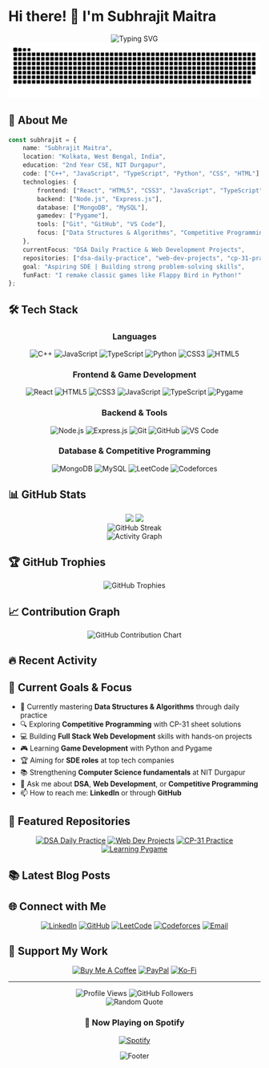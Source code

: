 # Hi there! 👋 I'm Subhrajit Maitra

<div align="center">
  <img src="https://readme-typing-svg.demolab.com?font=Fira+Code&size=32&duration=2800&pause=2000&color=A9FEF7&center=true&vCenter=true&width=940&lines=2nd+Year+CSE+Student+at+NIT+Durgapur;Full+Stack+Developer;DSA+Enthusiast;Aspiring+SDE;Competitive+Programmer" alt="Typing SVG" />
</div>

<div align="center">
  <img src="https://raw.githubusercontent.com/platane/platane/output/github-contribution-grid-snake-dark.svg" alt="Snake animation" />
</div>

## 🚀 About Me

```typescript
const subhrajit = {
    name: "Subhrajit Maitra",
    location: "Kolkata, West Bengal, India",
    education: "2nd Year CSE, NIT Durgapur",
    code: ["C++", "JavaScript", "TypeScript", "Python", "CSS", "HTML"],
    technologies: {
        frontend: ["React", "HTML5", "CSS3", "JavaScript", "TypeScript"],
        backend: ["Node.js", "Express.js"],
        database: ["MongoDB", "MySQL"],
        gamedev: ["Pygame"],
        tools: ["Git", "GitHub", "VS Code"],
        focus: ["Data Structures & Algorithms", "Competitive Programming"]
    },
    currentFocus: "DSA Daily Practice & Web Development Projects",
    repositories: ["dsa-daily-practice", "web-dev-projects", "cp-31-practice"],
    goal: "Aspiring SDE | Building strong problem-solving skills",
    funFact: "I remake classic games like Flappy Bird in Python!"
};
```

## 🛠️ Tech Stack

<div align="center">
  
### Languages
![C++](https://img.shields.io/badge/-C++-00599C?style=for-the-badge&logo=cplusplus&logoColor=white)
![JavaScript](https://img.shields.io/badge/-JavaScript-F7DF1E?style=for-the-badge&logo=javascript&logoColor=black)
![TypeScript](https://img.shields.io/badge/-TypeScript-3178C6?style=for-the-badge&logo=typescript&logoColor=white)
![Python](https://img.shields.io/badge/-Python-3776AB?style=for-the-badge&logo=python&logoColor=white)
![CSS3](https://img.shields.io/badge/-CSS3-1572B6?style=for-the-badge&logo=css3&logoColor=white)
![HTML5](https://img.shields.io/badge/-HTML5-E34F26?style=for-the-badge&logo=html5&logoColor=white)

### Frontend & Game Development
![React](https://img.shields.io/badge/-React-61DAFB?style=for-the-badge&logo=react&logoColor=black)
![HTML5](https://img.shields.io/badge/-HTML5-E34F26?style=for-the-badge&logo=html5&logoColor=white)
![CSS3](https://img.shields.io/badge/-CSS3-1572B6?style=for-the-badge&logo=css3&logoColor=white)
![JavaScript](https://img.shields.io/badge/-JavaScript-F7DF1E?style=for-the-badge&logo=javascript&logoColor=black)
![TypeScript](https://img.shields.io/badge/-TypeScript-3178C6?style=for-the-badge&logo=typescript&logoColor=white)
![Pygame](https://img.shields.io/badge/-Pygame-3776AB?style=for-the-badge&logo=python&logoColor=white)

### Backend & Tools
![Node.js](https://img.shields.io/badge/-Node.js-339933?style=for-the-badge&logo=node.js&logoColor=white)
![Express.js](https://img.shields.io/badge/-Express.js-000000?style=for-the-badge&logo=express&logoColor=white)
![Git](https://img.shields.io/badge/-Git-F05032?style=for-the-badge&logo=git&logoColor=white)
![GitHub](https://img.shields.io/badge/-GitHub-181717?style=for-the-badge&logo=github&logoColor=white)
![VS Code](https://img.shields.io/badge/-VS%20Code-007ACC?style=for-the-badge&logo=visual-studio-code&logoColor=white)

### Database & Competitive Programming
![MongoDB](https://img.shields.io/badge/-MongoDB-47A248?style=for-the-badge&logo=mongodb&logoColor=white)
![MySQL](https://img.shields.io/badge/-MySQL-4479A1?style=for-the-badge&logo=mysql&logoColor=white)
![LeetCode](https://img.shields.io/badge/-LeetCode-FFA116?style=for-the-badge&logo=leetcode&logoColor=black)
![Codeforces](https://img.shields.io/badge/-Codeforces-1F8ACB?style=for-the-badge&logo=codeforces&logoColor=white)

</div>

## 📊 GitHub Stats

<div align="center">
  <img height="180em" src="https://github-readme-stats.vercel.app/api?username=smaitra006&show_icons=true&theme=tokyonight&include_all_commits=true&count_private=true"/>
  <img height="180em" src="https://github-readme-stats.vercel.app/api/top-langs/?username=smaitra006&layout=compact&langs_count=8&theme=tokyonight"/>
</div>

<div align="center">
  <img src="https://github-readme-streak-stats.herokuapp.com/?user=smaitra006&theme=tokyonight" alt="GitHub Streak" />
</div>

<div align="center">
  <img src="https://github-readme-activity-graph.vercel.app/graph?username=smaitra006&theme=tokyo-night&hide_border=true" alt="Activity Graph" />
</div>

## 🏆 GitHub Trophies

<div align="center">
  <img src="https://github-profile-trophy.vercel.app/?username=smaitra006&theme=onedark&no-frame=true&no-bg=false&margin-w=4&row=1" alt="GitHub Trophies" />
</div>

## 📈 Contribution Graph

<div align="center">
  <img src="https://ghchart.rshah.org/409ba5/smaitra006" alt="GitHub Contribution Chart" />
</div>

## 🔥 Recent Activity

<!--START_SECTION:activity-->
<!--END_SECTION:activity-->

## 🎯 Current Goals & Focus

- 🌱 Currently mastering **Data Structures & Algorithms** through daily practice
- 🔍 Exploring **Competitive Programming** with CP-31 sheet solutions
- 💻 Building **Full Stack Web Development** skills with hands-on projects
- 🎮 Learning **Game Development** with Python and Pygame
- 🏆 Aiming for **SDE roles** at top tech companies
- 📚 Strengthening **Computer Science fundamentals** at NIT Durgapur
- 💬 Ask me about **DSA**, **Web Development**, or **Competitive Programming**
- 📫 How to reach me: **LinkedIn** or through **GitHub**

## 🚀 Featured Repositories

<div align="center">
  
[![DSA Daily Practice](https://github-readme-stats.vercel.app/api/pin/?username=smaitra006&repo=dsa-daily-practice&theme=tokyonight)](https://github.com/smaitra006/dsa-daily-practice)
[![Web Dev Projects](https://github-readme-stats.vercel.app/api/pin/?username=smaitra006&repo=web-dev-projects&theme=tokyonight)](https://github.com/smaitra006/web-dev-projects)
[![CP-31 Practice](https://github-readme-stats.vercel.app/api/pin/?username=smaitra006&repo=cp-31-practice&theme=tokyonight)](https://github.com/smaitra006/cp-31-practice)
[![Learning Pygame](https://github-readme-stats.vercel.app/api/pin/?username=smaitra006&repo=learning-pygame&theme=tokyonight)](https://github.com/smaitra006/learning-pygame)

</div>

## 📚 Latest Blog Posts

<!-- BLOG-POST-LIST:START -->
<!-- BLOG-POST-LIST:END -->

## 🌐 Connect with Me

<div align="center">
  
[![LinkedIn](https://img.shields.io/badge/-LinkedIn-0077B5?style=for-the-badge&logo=linkedin&logoColor=white)](https://www.linkedin.com/in/subhrajit-maitra-617479346/)
[![GitHub](https://img.shields.io/badge/-GitHub-181717?style=for-the-badge&logo=github&logoColor=white)](https://github.com/smaitra006)
[![LeetCode](https://img.shields.io/badge/-LeetCode-FFA116?style=for-the-badge&logo=leetcode&logoColor=black)](https://leetcode.com/smaitra006)
[![Codeforces](https://img.shields.io/badge/-Codeforces-1F8ACB?style=for-the-badge&logo=codeforces&logoColor=white)](https://codeforces.com/profile/smaitra006)
[![Email](https://img.shields.io/badge/-Email-D14836?style=for-the-badge&logo=gmail&logoColor=white)](mailto:subhrajitmaitra006@gmail.com)

</div>

## 💝 Support My Work

<div align="center">
  
[![Buy Me A Coffee](https://img.shields.io/badge/-Buy%20Me%20A%20Coffee-FFDD00?style=for-the-badge&logo=buy-me-a-coffee&logoColor=black)](https://buymeacoffee.com/yourhandle)
[![PayPal](https://img.shields.io/badge/-PayPal-00457C?style=for-the-badge&logo=paypal&logoColor=white)](https://paypal.me/yourhandle)
[![Ko-Fi](https://img.shields.io/badge/-Ko--Fi-F16061?style=for-the-badge&logo=ko-fi&logoColor=white)](https://ko-fi.com/yourhandle)

</div>

---

<div align="center">
  <img src="https://komarev.com/ghpvc/?username=smaitra006&label=Profile%20Views&color=0e75b6&style=flat" alt="Profile Views" />
  <img src="https://img.shields.io/github/followers/smaitra006?label=Followers&style=social" alt="GitHub Followers" />
</div>

<div align="center">
  <img src="https://quotes-github-readme.vercel.app/api?type=horizontal&theme=tokyonight" alt="Random Quote" />
</div>

<div align="center">
  
### 🎵 Now Playing on Spotify
[![Spotify](https://novatorem-kyzbk7wxl-bardiesel.vercel.app/api/spotify)](https://open.spotify.com/user/yourusername)

</div>

<div align="center">
  <img src="https://capsule-render.vercel.app/api?type=waving&color=gradient&height=100&section=footer&text=Happy%20Coding!&fontSize=16&fontAlignY=65&desc=NIT%20Durgapur%20CSE%20|%20Aspiring%20SDE&descAlignY=51&descAlign=62" alt="Footer" />
</div>
